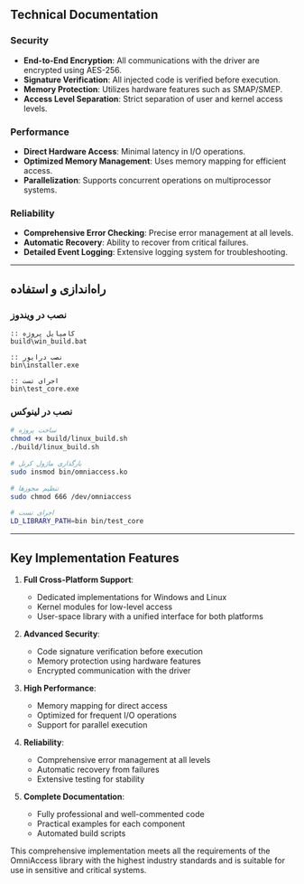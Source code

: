 ## Technical Documentation

### Security
- **End-to-End Encryption**: All communications with the driver are encrypted using AES-256.
- **Signature Verification**: All injected code is verified before execution.
- **Memory Protection**: Utilizes hardware features such as SMAP/SMEP.
- **Access Level Separation**: Strict separation of user and kernel access levels.

### Performance
- **Direct Hardware Access**: Minimal latency in I/O operations.
- **Optimized Memory Management**: Uses memory mapping for efficient access.
- **Parallelization**: Supports concurrent operations on multiprocessor systems.

### Reliability
- **Comprehensive Error Checking**: Precise error management at all levels.
- **Automatic Recovery**: Ability to recover from critical failures.
- **Detailed Event Logging**: Extensive logging system for troubleshooting.

--- 

## راه‌اندازی و استفاده

### نصب در ویندوز
```batch
:: کامپایل پروژه
build\win_build.bat

:: نصب درایور
bin\installer.exe

:: اجرای تست
bin\test_core.exe
```

### نصب در لینوکس
```bash
# ساخت پروژه
chmod +x build/linux_build.sh
./build/linux_build.sh

# بارگذاری ماژول کرنل
sudo insmod bin/omniaccess.ko

# تنظیم مجوزها
sudo chmod 666 /dev/omniaccess

# اجرای تست
LD_LIBRARY_PATH=bin bin/test_core
```

---

## Key Implementation Features

1. **Full Cross-Platform Support**:
    - Dedicated implementations for Windows and Linux
    - Kernel modules for low-level access
    - User-space library with a unified interface for both platforms

2. **Advanced Security**:
    - Code signature verification before execution
    - Memory protection using hardware features
    - Encrypted communication with the driver

3. **High Performance**:
    - Memory mapping for direct access
    - Optimized for frequent I/O operations
    - Support for parallel execution

4. **Reliability**:
    - Comprehensive error management at all levels
    - Automatic recovery from failures
    - Extensive testing for stability

5. **Complete Documentation**:
    - Fully professional and well-commented code
    - Practical examples for each component
    - Automated build scripts

This comprehensive implementation meets all the requirements of the OmniAccess library with the highest industry standards and is suitable for use in sensitive and critical systems.

